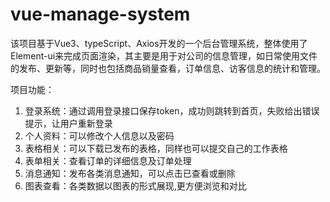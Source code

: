 # vue-manage-system
该项目基于Vue3、typeScript、Axios开发的一个后台管理系统，整体使用了Element-ui来完成页面渲染，其主要是用于对公司的信息管理，如日常使用文件的发布、更新等，同时也包括商品销量查看，订单信息、访客信息的统计和管理。

项目功能：
1. 登录系统：通过调用登录接口保存token，成功则跳转到首页，失败给出错误提示，让用户重新登录
2. 个人资料：可以修改个人信息以及密码
3. 表格相关：可以下载已发布的表格，同样也可以提交自己的工作表格
4. 表单相关：查看订单的详细信息及订单处理
5. 消息通知：发布各类消息通知，可以点击已查看或删除
6. 图表查看：各类数据以图表的形式展现,更方便浏览和对比
